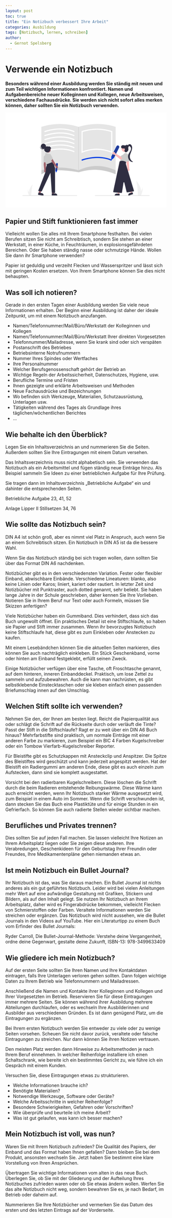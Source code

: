 ```yaml
---
layout: post
toc: true
title: "Ein Notizbuch verbessert Ihre Arbeit"
categories: Ausbildung
tags: [Notizbuch, lernen, schreiben]
author:
  - Gernot Spelsberg
---
```



# Verwende ein Notizbuch

**Besonders während einer Ausbildung werden Sie ständig mit neuen und zum Teil wichtigen Informationen konfrontiert. Namen und Aufgabenbereiche neuer Kolleginnen und Kollegen, neue Arbeitsweisen, verschiedene Fachausdrücke. Sie werden sich nicht sofort alles merken können, daher sollten Sie ein Notizbuch verwenden.**

![undraw_Blog_post_re_fy5x](https://github.com/GSBildung/gsbildung.github.io/blob/master/undraw_Notebook_re_id0r_k.png?raw=true)


## Papier und Stift funktionieren fast immer

Vielleicht wollen Sie alles mit Ihrem Smartphone festhalten. Bei vielen Berufen sitzen Sie nicht am Schreibtisch, sondern Sie stehen an einer Werkstatt, in einer Küche, in Feuchträumen, in explosionsgefährdeten Bereichen. Oder Sie haben ständig nasse oder schmutzige Hände. Wollen Sie dann ihr Smartphone verwenden?

Papier ist geduldig und verzeiht Flecken und Wasserspritzer und lässt sich mit geringen Kosten ersetzen. Von Ihrem Smartphone können Sie dies nicht behaupten.



## Was soll ich notieren?

Gerade in den ersten Tagen einer Ausbildung werden Sie viele neue Informationen erhalten. Der Beginn einer Ausbildung ist daher der ideale Zeitpunkt, um mit einem Notizbuch anzufangen.

- Namen/Telefonnummer/Mail/Büro/Werkstatt der Kolleginnen und Kollegen
- Namen/Telefonnummer/Mail/Büro/Werkstatt Ihrer direkten Vorgesetzten
- Telefonnummer/Mailadresse, wenn Sie krank sind oder sich verspäten
- Postanschrift des Betriebes
- Betriebsinterne Notrufnummern
- Nummer Ihres Spindes oder Wertfaches
- Ihre Personalnummer
- Welcher Berufsgenossenschaft gehört der Betrieb an
- Wichtige Regeln der Arbeitssicherheit, Datenschutzes, Hygiene, usw.
- Berufliche Termine und Fristen
- Ihnen gezeigte und erklärte Arbeitsweisen und Methoden
- Neue Fachausdrücke und Bezeichnungen
- Wo befinden sich Werkzeuge, Materialien, Schutzausrüstung, Unterlagen usw.
- Tätigkeiten während des Tages als Grundlage ihres täglichen/wöchentlichen Berichtes
- ...



## Wie behalte ich den Überblick?

Legen Sie ein Inhaltsverzeichnis an und nummerieren Sie die Seiten. Außerdem sollten Sie Ihre Eintragungen mit einem Datum versehen.

Das Inhaltsverzeichnis muss nicht alphabetisch sein. Sie verwenden das Notizbuch als ein Arbeitsmittel und fügen ständig neue Einträge hinzu. Als Beispiel sammeln Sie Ideen  zu einer betrieblichen Aufgabe für Ihre Prüfung.

Sie tragen dann im Inhaltsverzeichnis „Betriebliche Aufgabe“ ein und dahinter die entsprechenden Seiten.

Betriebliche Aufgabe 23, 41, 52

Anlage Lipper II Stillsetzen 34, 76



## Wie sollte das Notizbuch sein?

DIN A4 ist schön groß, aber es nimmt viel Platz in Anspruch, auch wenn Sie an einem Schreibtisch sitzen. Ein Notizbuch in DIN A5 ist da die bessere Wahl.

Wenn Sie das Notizbuch ständig bei sich tragen wollen, dann sollten Sie über das Format DIN A6 nachdenken.

Notizbücher gibt es in den verschiedensten Variation. Fester oder flexibler Einband, abwischbare Einbände. Verschiedene Lineaturen: blanko, also keine Linien oder Karos; liniert, kariert oder rautiert. In letzter Zeit sind Notizbücher mit Punktraster, auch dotted genannt, sehr beliebt. Sie haben lange Jahre in der Schule geschrieben, daher kennen Sie Ihre Vorlieben. Notieren Sie in Ihrem Beruf nur Text oder auch Formeln, müssen Sie Skizzen anfertigen?

Viele Notizbücher haben ein Gummiband. Dies verhindert, dass sich das Buch ungewollt öffnet. Ein praktisches Detail ist eine Stiftschlaufe, so haben sie Papier und Stift immer zusammen. Wenn ihr bevorzugtes Notizbuch keine Stiftschlaufe hat, diese gibt es zum Einkleben oder Anstecken zu kaufen.

Mit einem Lesebändchen können Sie die aktuellen Seiten markieren, dies können Sie auch nachträglich einkleben. Ein Stück Geschenkband, vorne oder hinten am Einband festgeklebt, erfüllt seinen Zweck.

Einige Notizbücher verfügen über eine Tasche, oft Froschtasche genannt, auf dem hinteren, inneren Einbanddeckel. Praktisch, um lose Zettel zu sammeln und aufzubewahren. Auch die kann man nachrüsten, es gibt selbstklebende Einstecktaschen oder sie kleben einfach einen passenden Briefumschlag innen auf den Umschlag.



## Welchen Stift sollte ich verwenden?

Nehmen Sie den, der Ihnen am besten liegt. Reicht die Papierqualität aus oder schlägt die Schrift auf die Rückseite durch oder verläuft die Tinte? Passt der Stift in die Stiftschlaufe? Ragt er zu weit über ein DIN A6 Buch hinaus? Mehrfarbstifte sind praktisch, um normale Einträge mit einer anderen Farbe zu markieren, zum Beispiel ein BIC 4 Farben Kugelschreiber oder ein Tombow Vierfarb-Kugelschreiber Reporter.

Für Bleistifte gibt es Schutzkappen mit Ansteckclip und Anspitzer. Die Spitze des Bleistiftes wird geschützt und kann jederzeit angespitzt werden. Hat der Bleistift ein Radiergummi am anderen Ende, diese gibt es auch einzeln zum Aufstecken, dann sind sie komplett ausgestattet.

Vorsicht bei den radierbaren Kugelschreibern. Diese löschen die Schrift durch die beim Radieren entstehende Reibungswärme. Diese Wärme kann auch erreicht werden, wenn Ihr Notizbuch starker Wärme ausgesetzt wird, zum Beispiel in einem Auto im Sommer. Wenn die Schrift verschwunden ist, dann stecken Sie das Buch eine Plastiktüte und für einige Stunden in ein Gefrierfach. So können Sie auch radierte Stellen wieder sichtbar machen.



## Berufliches und Privates trennen?

Dies sollten Sie auf jeden Fall machen. Sie lassen vielleicht Ihre Notizen an Ihrem Arbeitsplatz liegen oder Sie zeigen diese anderen. Ihre Verabredungen, Geschenkideen für den Geburtstag Ihrer Freundin oder Freundes, Ihre Medikamentenpläne gehen niemanden etwas an.



## Ist mein Notizbuch ein Bullet Journal?

Ihr Notizbuch ist das, was Sie daraus machen. Ein Bullet Journal ist nichts anderes als ein gut geführtes Notizbuch. Leider wird bei vielen Anleitungen mehr Wert auf eine aufwändige Gestaltung mit Grafiken, Stickern und Bildern, als auf den Inhalt gelegt.  Sie nutzen Ihr Notizbuch an Ihrem Arbeitsplatz, daher wird es Fingerabdrücke bekommen, vielleicht Flecken von Schmierstoffen oder Farben. Veraltete Informationen werden Sie streichen oder ergänzen.  Das Notizbuch wird nicht aussehen, wie die Bullet Journals in den Videos auf YouTube. Hier ein Literaturtipp zu einem Buch vom Erfinder des Bullet Journals:

 Ryder Carroll, Die Bullet-Journal-Methode: Verstehe deine Vergangenheit, ordne deine Gegenwart, gestalte deine Zukunft, ISBN-13: 978-3499633409



## Wie gliedere ich mein Notizbuch?

Auf der ersten Seite sollten Sie Ihren Namen und Ihre Kontaktdaten eintragen, falls Ihre Unterlagen verloren gehen sollten. Dann folgen wichtige Daten zu Ihrem Betrieb wie Telefonnummern und Mailadressen.

Anschließend die Namen und Kontakte ihrer Kolleginnen und Kollegen und Ihrer Vorgesetzten im Betrieb. Reservieren Sie für diese Eintragungen immer mehrere Seiten. Sie können während ihrer Ausbildung mehrere Abteilungen durchlaufen, oder es wechseln Ihre Ausbilderinnen und Ausbilder aus verschiedenen Gründen. Es ist dann genügend Platz, um die Eintragungen zu ergänzen.

Bei Ihrem ersten Notizbuch werden Sie entweder zu viele oder zu wenige Seiten vorsehen. Scheuen Sie nicht davor zurück, veraltete oder falsche Eintragungen zu streichen. Nur dann können Sie ihren Notizen vertrauen.

Den meisten Platz werden dann Hinweise zu Arbeitsmethoden je nach Ihrem Beruf einnehmen. In welcher Reihenfolge installiere ich einen Schaltschrank, wie bereite ich ein bestimmtes Gericht zu, wie führe ich ein Gespräch mit einem Kunden.

Versuchen Sie, diese Eintragungen etwas zu strukturieren.

- Welche Informationen brauche ich?
- Benötigte Materialien?
- Notwendige Werkzeuge, Software oder Geräte?
- Welche Arbeitsschritte in welcher Reihenfolge?
- Besondere Schwierigkeiten, Gefahren oder Vorschriften?
- Wie überprüfe und beurteile ich meine Arbeit?
- Was ist gut gelaufen, was kann ich besser machen?



## Mein Notizbuch ist voll, was nun?

Waren Sie mit Ihrem Notizbuch zufrieden? Die Qualität des Papiers, der Einband und das Format haben Ihnen gefallen? Dann bleiben Sie bei dem Produkt, ansonsten wechseln Sie. Jetzt haben Sie bestimmt eine klare Vorstellung von Ihren Ansprüchen.

Übertragen Sie wichtige Informationen vom alten in das neue Buch. Überlegen Sie, ob Sie mit der Gliederung und der Aufteilung Ihres Notizbuches zufrieden waren oder ob Sie etwas ändern wollen. Werfen Sie das alte Notizbuch nicht weg, sondern bewahren Sie es, je nach Bedarf, im Betrieb oder daheim auf. 

Nummerieren Sie Ihre Notizbücher und vermerken Sie das Datum des ersten und des letzten Eintrags auf der Vorderseite.



